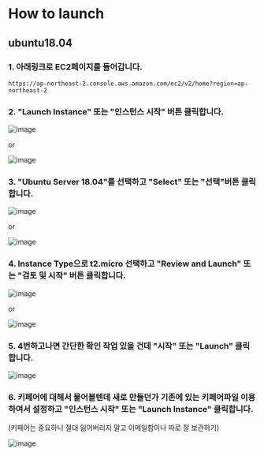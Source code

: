 # How to launch

## ubuntu18.04

### 1.  아래링크로 EC2페이지를 들어갑니다.
      
    https://ap-northeast-2.console.aws.amazon.com/ec2/v2/home?region=ap-northeast-2

### 2. "Launch Instance" 또는 "인스턴스 시작" 버튼 클릭합니다. 
![image](https://user-images.githubusercontent.com/90609214/150926007-4f75a314-c171-4c23-acac-aa033474eaf4.png)

or

![image](https://user-images.githubusercontent.com/90609214/150926269-5d3ed4d2-308f-4c57-9eeb-fdf5a0cb2e53.png)


### 3. "Ubuntu Server 18.04"를 선택하고 "Select" 또는 "선택"버튼 클릭합니다. 
![image](https://user-images.githubusercontent.com/90609214/150926386-1d9d80c9-0341-4278-aa17-8781b8407e20.png)

or

![image](https://user-images.githubusercontent.com/90609214/150671487-c8cc8924-cc5f-4c0c-9abd-811ece809b57.png)

### 4. Instance Type으로 t2.micro 선택하고 "Review and Launch" 또는 "검토 및 시작" 버튼 클릭합니다. 

![image](https://user-images.githubusercontent.com/90609214/150926497-3d68157b-e466-46f4-b661-bfa679117673.png)

or

![image](https://user-images.githubusercontent.com/90609214/150671546-3f120e7c-3904-4d11-a72e-93a0e219c4ff.png)

### 5. 4번하고나면 간단한 확인 작업 있을 건데 "시작" 또는 "Launch" 클릭합니다. 
      
   ![image](https://user-images.githubusercontent.com/90609214/150671567-ce84c596-4848-42b3-b86c-50c43d0bccfd.png)

### 6. 키페어에 대해서 물어볼텐데 새로 만들던가 기존에 있는 키페어파일 이용하여서 설정하고 "인스턴스 시작" 또는 "Launch Instance" 클릭합니다.
  (키페어는 중요하니 절대 잃어버리지 말고 이메일함이나 따로 잘 보관하기)
  
   ![image](https://user-images.githubusercontent.com/90609214/150671582-68ebbd3e-c172-497e-8f6d-3e1e50147c94.png)
